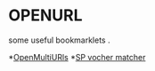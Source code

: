 # OPENURL

some useful bookmarklets .


*[OpenMultiURls](mopen.html)
*[SP vocher matcher](spmatch.md)
